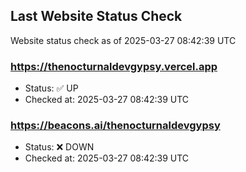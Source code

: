 ## Last Website Status Check

<!-- GitHub Action will update the section below -->
Website status check as of 2025-03-27 08:42:39 UTC

### https://thenocturnaldevgypsy.vercel.app
- Status: ✅ UP
- Checked at: 2025-03-27 08:42:39 UTC

### https://beacons.ai/thenocturnaldevgypsy
- Status: ❌ DOWN
- Checked at: 2025-03-27 08:42:39 UTC


<!-- End of GitHub Action update section -->
